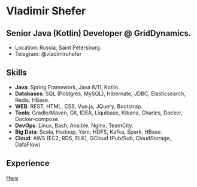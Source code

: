 # Vladimir Shefer
## Senior Java (Kotlin) Developer @ GridDynamics.

- Location: Russia, Saint Petersburg.
- Telegram: @vladimirshefer

## Skills
- **Java**: Spring Framework, Java 8/11, Kotlin.
- **Databases**: SQL (Postgres, MySQL), Hibernate, JDBC, Elasticsearch, Redis, HBase.
- **WEB**: REST, HTML, CSS, Vue.js, JQuery, Bootstrap.
- **Tools**: Gradle/Maven, Git, IDEA, Liquibase, Kibana, Charles, Docker, Docker-compose.
- **DevOps**: Linux, Bash, Ansible, Nginx, TeamCity.
- **Big Data**: Scala, Hadoop, Yarn, HDFS, Kafka, Spark, HBase.
- **Cloud**: AWS (EC2, RDS, ELK), GCloud (Pub/Sub, CloudStorage, DafaFlow)

## Experience
<a href="cv/experience.md"> Here </a>
